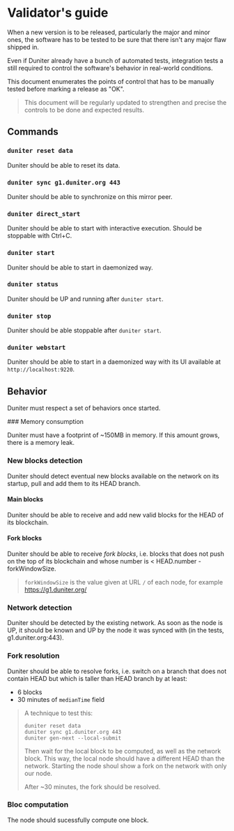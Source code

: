 # Validator's guide

When a new version is to be released, particularly the major and minor ones, the software has to be tested to be sure that there isn't any major flaw shipped in.

Even if Duniter already have a bunch of automated tests, integration tests a still required to control the software's behavior in real-world conditions.

This document enumerates the points of control that has to be manually tested before marking a release as "OK".

> This document will be regularly updated to strengthen and precise the controls to be done and expected results.

## Commands

### `duniter reset data`

Duniter should be able to reset its data.

### `duniter sync g1.duniter.org 443`

Duniter should be able to synchronize on this mirror peer.

### `duniter direct_start`

Duniter should be able to start with interactive execution. Should be stoppable with Ctrl+C.

### `duniter start`

Duniter should be able to start in daemonized way.

### `duniter status`

Duniter should be UP and running after `duniter start`.

### `duniter stop`

Duniter should be able stoppable after `duniter start`.

### `duniter webstart`

Duniter should be able to start in a daemonized way with its UI available at `http://localhost:9220`.

## Behavior

Duniter must respect a set of behaviors once started.

### Memory consumption

Duniter must have a footprint of ~150MB in memory. If this amount grows, there is a memory leak.

### New blocks detection

Duniter should detect eventual new blocks available on the network on its startup, pull and add them to its HEAD branch.

#### Main blocks

Duniter should be able to receive and add new valid blocks for the HEAD of its blockchain.

#### Fork blocks

Duniter should be able to receive *fork blocks*, i.e. blocks that does not push on the top of its blockchain and whose number is < HEAD.number - forkWindowSize.

> `forkWindowSize` is the value given at URL `/` of each node, for example https://g1.duniter.org/

### Network detection

Duniter should be detected by the existing network. As soon as the node is UP, it should be known and UP by the node it was synced with (in the tests, g1.duniter.org:443).

### Fork resolution

Duniter should be able to resolve forks, i.e. switch on a branch that does not contain HEAD but which is taller than HEAD branch by at least:

* 6 blocks
* 30 minutes of `medianTime` field

> A technique to test this:
>
> ```
> duniter reset data
> duniter sync g1.duniter.org 443
> duniter gen-next --local-submit
> ```
>
> Then wait for the local block to be computed, as well as the network block. This way, the local node should have a different HEAD than the network. Starting the node shoul show a fork on the network with only our node.
>
> After ~30 minutes, the fork should be resolved.
>

### Bloc computation

The node should sucessfully compute one block.
